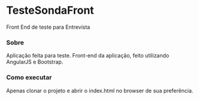 # TesteSondaFront
Front End de teste para Entrevista

### Sobre
Aplicação feita para teste.
Front-end da aplicação, feito utilizando AngularJS e Bootstrap.

### Como executar
Apenas clonar o projeto e abrir o index.html no browser de sua preferência.
